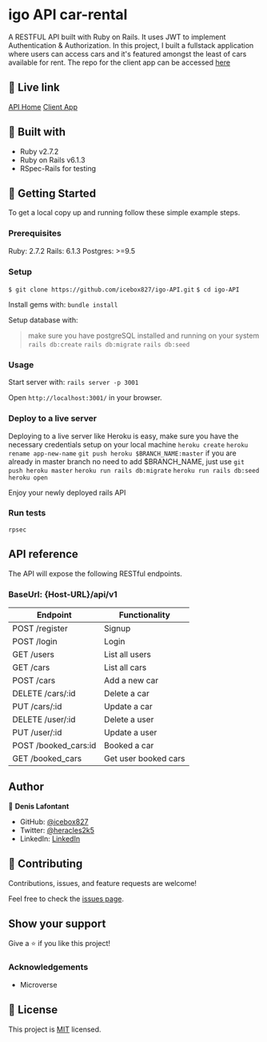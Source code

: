 # igo API car-rental

A RESTFUL API built with Ruby on Rails. It uses JWT to implement Authentication & Authorization. In this project, I built a fullstack application where users can access cars and it's featured amongst the least of cars available for rent. The repo for the client app can be accessed [here](https://github.com/icebox827/igo-client)

## :red_circle: Live link

[API Home](https://igo-api.herokuapp.com)
[Client App](https://igo-client.herokuapp.com/)

## :hammer: Built with

- Ruby v2.7.2
- Ruby on Rails v6.1.3
- RSpec-Rails for testing

## :construction_worker: Getting Started

To get a local copy up and running follow these simple example steps.

### Prerequisites

Ruby: 2.7.2
Rails: 6.1.3
Postgres: >=9.5

### Setup

`$ git clone https://github.com/icebox827/igo-API.git`
`$ cd igo-API`

Install gems with: `bundle install`

Setup database with:

> make sure you have postgreSQL installed and running on your system
`rails db:create`
`rails db:migrate`
`rails db:seed`

### Usage

Start server with: `rails server -p 3001`

Open `http://localhost:3001/` in your browser.

### Deploy to a live server

Deploying to a live server like Heroku is easy, make sure you have the necessary credentials setup on your local machine
`heroku create`
`heroku rename app-new-name`
`git push heroku $BRANCH_NAME:master`
if you are already in master branch no need to add $BRANCH_NAME, just use `git push heroku master`
`heroku run rails db:migrate`
`heroku run rails db:seed`
`heroku open`

Enjoy your newly deployed rails API

### Run tests

`rpsec`

## API reference

The API will expose the following RESTful endpoints.

### BaseUrl: {Host-URL}/api/v1

| Endpoint                | Functionality                |
|-------------------------|------------------------------|
| POST /register          | Signup                       |
| POST /login             | Login                        |
| GET /users              | List all users               |
| GET /cars               | List all cars                |
| POST /cars              | Add a new car                |
| DELETE /cars/:id        | Delete a car                 |
| PUT /cars/:id           | Update a car                 |
| DELETE /user/:id        | Delete a user                |
| PUT /user/:id           | Update a user                |
| POST /booked_cars:id    | Booked a car                 |
| GET /booked_cars        | Get user booked cars         |

## Author

👤 **Denis Lafontant**

- GitHub: [@icebox827](https://github.com/icebox827)
- Twitter: [@heracles2k5](https://twitter.com/@heracles2k5)
- LinkedIn: [LinkedIn](https://www.linkedin.com/in/denis-lafontant/)

## 🤝 Contributing

Contributions, issues, and feature requests are welcome!

Feel free to check the [issues page](https://github.com/icebox827/igo-API/issues/1).

## Show your support

Give a ⭐️ if you like this project!

### Acknowledgements

- Microverse

## 📝 License

This project is [MIT](LICENSE) licensed.
